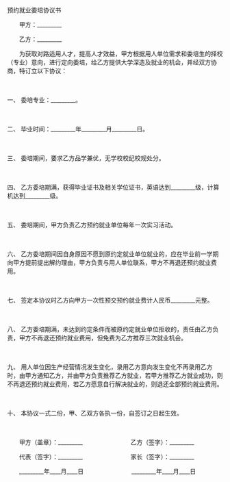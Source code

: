 



预约就业委培协议书



 

　　甲方：_________　　

　　乙方：_________　　

　　为获取对路适用人才，提高人才效益，甲方根据用人单位需求和委培生的择校（专业）意向，进行定向委培，给乙方提供大学深造及就业的机会，并经双方协商，特订立以下协议：

　　

一、
委培专业：_________。

　　

二、
毕业时间：_________年_________月_________日。

　　

三、
委培期间，要求乙方品学兼优，无学校校纪校规处分。

　　

四、
乙方委培期满，获得毕业证书及相关学位证书，英语达到_________级，计算机达到_________级。

　　

五、
委培期间，甲方负责乙方预约就业单位每年一次实习活动。

　　

六、
乙方委培期间因自身原因不愿到原约定就业单位就业的，应在毕业前一学期向甲方提前提出解约理由，甲方负责与用人单位联系，甲方不再退还预约就业费用。

　　

七、
签定本协议时乙方向甲方一次性预交预约就业费计人民币_________元整。

　　

八、
乙方委培期满，未达到约定条件而被原约定就业单位拒收的，责任由乙方负责，甲方不再退还预约就业费用，但免费为乙方推荐三次就业机会。

　　

九、
用人单位因生产经营情况发生变化，录用乙方意向发生变化不再录用乙方时，由甲方通知乙方，并由甲方负责推荐乙方就业，若甲方推荐乙方就业成功，则不再退还预约就业费用，若乙方愿意自行解决就业的，则退还全部预约就业费用。

　　

十、
本协议一式二份，甲、乙双方各执一份，自签订之日起生效。

　　

　　甲方（盖章）：_________　　　　　　　　乙方（签字）：_________　　

　　代表（签字）：_________　　　　　　　　家长（签字）：_________　　

　　_________年____月____日　　　　　　　　_________年____月____日
